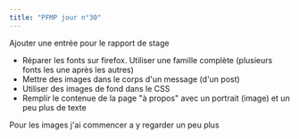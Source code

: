 ```yaml
---
title: "PFMP jour n°30"
---
```


Ajouter une entrée pour le rapport de stage

- Réparer les fonts sur firefox. Utiliser une famille complète (plusieurs fonts les une après les autres)
- Mettre des images dans le corps d'un message (d'un post)
- Utiliser des images de fond dans le CSS
- Remplir le contenue de la page "à propos" avec un portrait (image) et un peu plus de texte

Pour les images j'ai commencer a y regarder un peu plus
